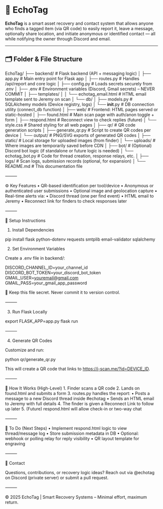 # 🔖 EchoTag

**EchoTag** is a smart asset recovery and contact system that allows anyone who finds a tagged item (via QR code) to easily report it, leave a message, optionally share location, and initiate anonymous or identified contact — all while notifying the owner through Discord and email.

---

## 🗂️ Folder & File Structure

EchoTag/
├── backend/ # Flask backend (API + messaging logic)
│ ├── app.py # Main entry point for Flask app
│ ├── routes.py # Handles /api/report and core logic
│ ├── config.py # Loads secrets securely from .env
│ ├── .env # Environment variables (Discord, Gmail secrets) – NEVER COMMIT
│ ├── templates/
│ │ └── echotag_email.html # HTML email template sent to Jeremy on scan
│ └── db/
│ ├── models.py # SQLAlchemy models (Device registry, logs)
│ └── **init**.py # DB connection utility (connect_db function)
│
├── web/ # Frontend: HTML pages served or static-hosted
│ ├── found.html # Main scan page with auth/anon toggle + form
│ ├── respond.html # Reconnect view to check replies (future)
│ └── style.css # Shared styling for all web pages
│
├── qr/ # QR code generation scripts
│ ├── generate_qr.py # Script to create QR codes per device
│ └── output/ # PNG/SVG exports of generated QR codes
│
├── static/ # Local storage for uploaded images (from finder)
│ └── uploads/ # Where images are temporarily saved before CDN
│
├── bot/ # (Optional) Discord bot logic (if standalone or future logic is needed)
│ └── echotag_bot.py # Code for thread creation, response relays, etc.
│
├── logs/ # Scan logs, submission records (optional, for expansion)
│
└── README.md # This documentation file

⸻

⚙️ Key Features
• QR-based identification per tool/device
• Anonymous or authenticated user submissions
• Optional image and geolocation capture
• Real-time alerts via:
• Discord thread (one per find event)
• HTML email to Jeremy
• Reconnect link for finders to check responses later

⸻

🚀 Setup Instructions

1. Install Dependencies

pip install flask python-dotenv requests smtplib email-validator sqlalchemy

2. Set Environment Variables

Create a .env file in backend/:

DISCORD_CHANNEL_ID=your_channel_id
DISCORD_BOT_TOKEN=your_discord_bot_token
GMAIL_USER=youremail@gmail.com
GMAIL_PASS=your_gmail_app_password

🔐 Keep this file secret. Never commit it to version control.

⸻

3. Run Flask Locally

export FLASK_APP=app.py
flask run

⸻

4. Generate QR Codes

Customize and run:

python qr/generate_qr.py

This will create a QR code that links to https://j-scan.me/?id=DEVICE_ID.

⸻

🧠 How It Works (High-Level) 1. Finder scans a QR code 2. Lands on found.html and submits a form 3. routes.py handles the report:
• Posts a message to a new Discord thread inside #echotag
• Sends an HTML email to Jeremy with full details 4. The finder is given a Reconnect Link to follow up later 5. (Future) respond.html will allow check-in or two-way chat

⸻

🧪 To Do (Next Steps)
• Implement respond.html logic to view thread/message log
• Store submission metadata in DB
• Optional: webhook or polling relay for reply visibility
• QR layout template for engraving

⸻

👋 Contact

Questions, contributions, or recovery logic ideas? Reach out via @echotag on Discord (private server) or submit a pull request.

⸻

© 2025 EchoTag | Smart Recovery Systems – Minimal effort, maximum return.
